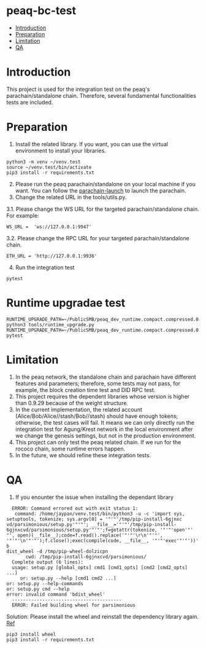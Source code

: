 # peaq-bc-test

- [Introduction](#introduction)
- [Preparation](#preparation)
- [Limitation](#limitation)
- [QA](#QA)

# Introduction

This project is used for the integration test on the peaq's parachain/standalone chain. Therefore, several fundamental functionalities tests are included.

# Preparation

1. Install the related library. If you want, you can use the virtual environment to install your libraries.

```
python3 -m venv ~/venv.test
source ~/venv.test/bin/activate
pip3 install -r requirements.txt
```
2. Please run the peaq parachain/standalone on your local machine if you want. You can follow the [parachain-launch](https://github.com/peaqnetwork/parachain-launch) to launch the parachain.
3. Change the related URL in the tools/utils.py.

3.1. Please change the WS URL for the targeted parachain/standalone chain. For example:
```
WS_URL =  'ws://127.0.0.1:9947'
```
3.2. Please change the RPC URL for your targeted parachain/standalone chain.
```
ETH_URL = 'http://127.0.0.1:9936'
```
4. Run the integration test
```
pytest
```

# Runtime upgradae test
```
RUNTIME_UPGRADE_PATH=~/PublicSMB/peaq_dev_runtime.compact.compressed.0.0.8.wasm python3 tools/runtime_upgrade.py
RUNTIME_UPGRADE_PATH=~/PublicSMB/peaq_dev_runtime.compact.compressed.0.0.8.wasm pytest
```
# Limitation
1. In the peaq network, the standalone chain and parachain have different features and parameters; therefore, some tests may not pass, for example, the block creation time test and DID RPC test.
2. This project requires the dependent libraries whose version is higher than 0.9.29 because of the weight structure.
3. In the current implementation, the related account (Alice/Bob/Alice//stash/Bob//stash) should have enough tokens; otherwise, the test cases will fail. It means we can only directly run the integration test for Agung/Krest network in the local environment after we change the genesis settings, but not in the production environment.
4. This project can only test the peaq related chain. If we run for the rococo chain, some runtime errors happen.
5. In the future, we should refine these integration tests.

# QA
1. If you enounter the issue when installing the dependant library
```
  ERROR: Command errored out with exit status 1:
   command: /home/jaypan/venv.test/bin/python3 -u -c 'import sys, setuptools, tokenize; sys.argv[0] = '"'"'/tmp/pip-install-6gjnxc
vd/parsimonious/setup.py'"'"'; __file__='"'"'/tmp/pip-install-6gjnxcvd/parsimonious/setup.py'"'"';f=getattr(tokenize, '"'"'open'"'
"', open)(__file__);code=f.read().replace('"'"'\r\n'"'"', '"'"'\n'"'"');f.close();exec(compile(code, __file__, '"'"'exec'"'"'))' b
dist_wheel -d /tmp/pip-wheel-dolzicpn
       cwd: /tmp/pip-install-6gjnxcvd/parsimonious/
  Complete output (6 lines):
  usage: setup.py [global_opts] cmd1 [cmd1_opts] [cmd2 [cmd2_opts] ...]
     or: setup.py --help [cmd1 cmd2 ...]                                                                                               or: setup.py --help-commands                                                                                                      or: setup.py cmd --help                                                                                                                                                                                                                                          error: invalid command 'bdist_wheel'
  ----------------------------------------
  ERROR: Failed building wheel for parsimonious
```

Solution: Please install the wheel and reinstall the dependency library again. [Ref](https://stackoverflow.com/questions/34819221/why-is-python-setup-py-saying-invalid-command-bdist-wheel-on-travis-ci)
```
pip3 install wheel
pip3 install -r requirements.txt
```
